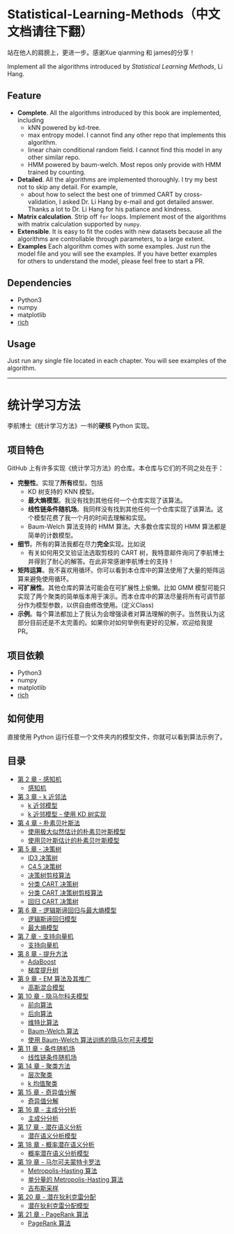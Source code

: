 # Statistical-Learning-Methods（中文文档请往下翻）

站在他人的肩膀上，更进一步。感谢Xue qianming 和 james的分享！

Implement all the algorithms introduced by _Statistical Learning Methods_, Li Hang.

## Feature

- **Complete**. All the algorithms introduced by this book are implemented, including
  - kNN powered by kd-tree.
  - max entropy model. I cannot find any other repo that implements this algorithm.
  - linear chain conditional random field. I cannot find this model in any other similar repo.
  - HMM powered by baum-welch. Most repos only provide with HMM trained by counting.
- **Detailed**. All the algorithms are implemented thoroughly. I try my best not to skip any detail. For example,
  - about how to select the best one of trimmed CART by cross-validation, I asked Dr. Li Hang by e-mail and got detailed answer. Thanks a lot to Dr. Li Hang for his patiance and kindness.
- **Matrix calculation**. Strip off `for` loops. Implement most of the algorithms with matrix calculation supported by `numpy`.
- **Extensible**. It is easy to fit the codes with new datasets because all the algorithms are controllable through parameters, to a large extent.
- **Examples** Each algorithm comes with some examples. Just run the model file and you will see the examples. If you have better examples for others to understand the model, please feel free to start a PR.

## Dependencies

- Python3
- numpy
- matplotlib
- [rich](https://github.com/willmcgugan/rich)

## Usage

Just run any single file located in each chapter. You will see examples of the algorithm.

---

# 统计学习方法

李航博士《统计学习方法》一书的**硬核** Python 实现。

## 项目特色

GitHub 上有许多实现《统计学习方法》的仓库。本仓库与它们的不同之处在于：

- **完整性**。实现了**所有**模型。包括
  - KD 树支持的 KNN 模型。
  - **最大熵模型**。我没有找到其他任何一个仓库实现了该算法。
  - **线性链条件随机场**。我同样没有找到其他任何一个仓库实现了该算法。这个模型花费了我一个月的时间去理解和实现。
  - Baum-Welch 算法支持的 HMM 算法。大多数仓库实现的 HMM 算法都是简单的计数模型。
- **细节**。所有的算法我都在尽力**完全**实现。比如说
  - 有关如何用交叉验证法选取剪枝的 CART 树，我特意邮件询问了李航博士并得到了耐心的解答。在此非常感谢李航博士的支持！
- **矩阵运算**。我不喜欢用循环。你可以看到本仓库中的算法使用了大量的矩阵运算来避免使用循环。
- **可扩展性**。其他仓库的算法可能会在可扩展性上偷懒。比如 GMM 模型可能只实现了两个聚类的简单版本用于演示。而本仓库中的算法尽量将所有可调节部分作为模型参数，以供自由修改使用。(定义Class)
- **示例**。每个算法都加上了我认为会增强读者对算法理解的例子。当然我认为这部分目前还是不太完善的。如果你对如何举例有更好的见解，欢迎给我提 PR。

## 项目依赖

- Python3
- numpy
- matplotlib
- [rich](https://github.com/willmcgugan/rich)

## 如何使用

直接使用 Python 运行任意一个文件夹内的模型文件，你就可以看到算法示例了。

## 目录

- [第 2 章 - 感知机](02.Perceptron)
  - [感知机](02.Perceptron/perceptron.py)
- [第 3 章 - k 近邻法](03.KNN)
  - [k 近邻模型](03.KNN/knn.py)
  - [k 近邻模型 - 使用 KD 树实现](03.KNN/knn_kdtree.py)
- [第 4 章 - 朴素贝叶斯法](04.NaiveBayes)
  - [使用极大似然估计的朴素贝叶斯模型](04.NaiveBayes/NaiveBayesMLE.py)
  - [使用贝叶斯估计的朴素贝叶斯模型](04.NaiveBayes/NaiveBayesMAP.py)
- [第 5 章 - 决策树](05.DecisionTree)
  - [ID3 决策树](05.DecisionTree/ID3.py)
  - [C4.5 决策树](05.DecisionTree/C4.5.py)
  - [决策树剪枝算法](05.DecisionTree/prune.py)
  - [分类 CART 决策树](05.DecisionTree/ClassificationCART.py)
  - [分类 CART 决策树剪枝算法](05.DecisionTree/pruneClassificationCART.py)
  - [回归 CART 决策树](05.DecisionTree/RegressionCART.py)
- [第 6 章 - 逻辑斯谛回归与最大熵模型](06.LogisticRegression-MaxEntropy)
  - [逻辑斯谛回归模型](06.LogisticRegression-MaxEntropy/BinaryLogisticRegression.py)
  - [最大熵模型](06.LogisticRegression-MaxEntropy/MaxEntropy.py)
- [第 7 章 - 支持向量机](07.SVM)
  - [支持向量机](07.SVM/SVM.py)
- [第 8 章 - 提升方法](08.Boosting)
  - [AdaBoost](08.Boosting/AdaBoost.py)
  - [梯度提升树](08.Boosting/GBDT.py)
- [第 9 章 - EM 算法及其推广](09.EM)
  - [高斯混合模型](09.EM/GMM.py)
- [第 10 章 - 隐马尔科夫模型](10.HMM)
  - [前向算法](10.HMM/Forward.py)
  - [后向算法](10.HMM/Backward.py)
  - [维特比算法](10.HMM/Viterbi.py)
  - [Baum-Welch 算法](10.HMM/BaumWelch.py)
  - [使用 Baum-Welch 算法训练的隐马尔可夫模型](10.HMM/HMM.py)
- [第 11 章 - 条件随机场](11.ConditionalRandomField)
  - [线性链条件随机场](11.ConditionalRandomField/LinearChainConditionalRandomField.py)
- [第 14 章 - 聚类方法](14.Cluster)
  - [层次聚类](14.Cluster/Agglomerative.py)
  - [k 均值聚类](14.Cluster/KMeans.py)
- [第 15 章 - 奇异值分解](15.SVD)
  - [奇异值分解](15.SVD/SVD.py)
- [第 16 章 - 主成分分析](16.PCA)
  - [主成分分析](16.PCA/PCA.py)
- [第 17 章 - 潜在语义分析](17.LSA)
  - [潜在语义分析模型](17.LSA/LSA.py)
- [第 18 章 - 概率潜在语义分析](18.PLSA)
  - [概率潜在语义分析模型](18.PLSA/PLSA.py)
- [第 19 章 - 马尔可夫蒙特卡罗法](19.MCMC)
  - [Metropolis-Hasting 算法](19.MCMC/MetropolisHasting.py)
  - [单分量的 Metropolis-Hasting 算法](19.MCMC/SingleComponentMetropolisHasting.py)
  - [吉布斯采样](19.MCMC/GibbsSampling.py)
- [第 20 章 - 潜在狄利克雷分配](20.LDA)
  - [潜在狄利克雷分配模型](20.LDA/LDA.py)
- [第 21 章 - PageRank 算法](21.PageRank)
  - [PageRank 算法](21.PageRank/PageRank.py)
